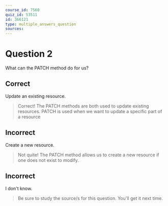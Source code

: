 ```yaml
---
course_id: 7560
quiz_id: 53511
id: 366121
type: multiple_answers_question
sources:
---
```


# Question 2

What can the PATCH method do for us?

## Correct

Update an existing resource.

> Correct! The PATCH methods are both used to update existing resources. PATCH is
> used when we want to update a specific part of a resource

## Incorrect

Create a new resource.&nbsp;

> Not quite! The PATCH method allows us to create a new resource if one does not
> exist to modify.

## Incorrect

I don't know.

> Be sure to study the source/s for this question. You'll get it next time.
